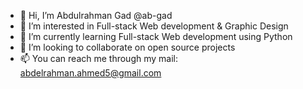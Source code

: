 - 👋 Hi, I’m Abdulrahman Gad @ab-gad
- 👀 I’m interested in Full-stack Web development & Graphic Design
- 🌱 I’m currently learning Full-stack Web development using Python
- 💞️ I’m looking to collaborate on open source projects
- 📫 You can reach me through my mail: abdelrahman.ahmed5@gmail.com

<!---
ab-gad/ab-gad is a ✨ special ✨ repository because its `README.md` (this file) appears on your GitHub profile.
You can click the Preview link to take a look at your changes.
--->
